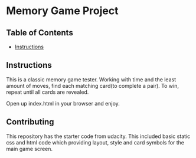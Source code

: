 # Memory Game Project

## Table of Contents

* [Instructions](#instructions)

## Instructions

This is a classic memory game tester. 
Working with time and the least amount of moves, find each matching card(to complete a pair).
To win, repeat until all cards are revealed.

Open up index.html in your browser and enjoy.

## Contributing

This repository has the starter code from udacity.
This included basic static css and html code which providing layout, style and card symbols for the main game screen.